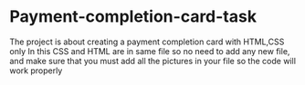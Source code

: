 # Payment-completion-card-task
The project is about creating a payment completion card with HTML,CSS only
In this CSS and HTML are in same file so no need to add any new file, and make sure that  you must add all the pictures in your file so the code will work properly
